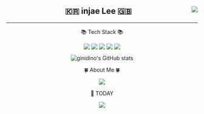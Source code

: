 <!--
### Hi there 👋
-->
<!--
**ginidino/ginidino** is a ✨ _special_ ✨ repository because its `README.md` (this file) appears on your GitHub profile.

Here are some ideas to get you started:

- 🔭 I’m currently working on ...
- 🌱 I’m currently learning ...
- 👯 I’m looking to collaborate on ...
- 🤔 I’m looking for help with ...
- 💬 Ask me about ...
- 📫 How to reach me: ...
- 😄 Pronouns: ...
- ⚡ Fun fact: ...
-->

<div align="center">
  
  <img align="right" src="https://github-readme-stats.vercel.app/api/top-langs/?username=ginidino&theme=dark&exclude_repo=Computer-Science-Engineering&layout=compact&langs_count=10"/>
  
  ## 🇰🇷 injae Lee 🇬🇧
  
  ---
📚 Tech Stack 📚</h3>    

<img align="center" src="https://img.shields.io/badge/Java-006D5C?style=for-the-badge&logo=Java&logoColor=white"/></a>
<img align="center" src="https://img.shields.io/badge/swift-F54A2A?style=for-the-badge&logo=swift&logoColor=white"/></a>
<img align="center" src="https://img.shields.io/badge/Python-3766AB?style=for-the-badge&logo=Python&logoColor=white"/></a>
<img align="center" src="https://img.shields.io/badge/HTML5-E34F26?style=for-the-badge&logo=HTML5&logoColor=white"/></a>
<img align="center" src="https://img.shields.io/badge/Jupyter-F6C915?style=for-the-badge&logo=Jupyter&logoColor=white"/></a>

![ginidino's GitHub stats](https://github-readme-stats.vercel.app/api?username=ginidino&show_icons=true&theme=dracula)



🍀 About Me 🍀</h3> 

<a href="https://www.instagram.com/jaeyaaa._.1ee3/"><img align="center" src="https://img.shields.io/badge/Instagram-E4405F?style=for-the-badge&logo=Instagram&logoColor=white&link=https://www.instagram.com/jaeyaaa._.1ee3/"/></a>

📆 TODAY</h3>   

<a href="https://hits.seeyoufarm.com"><img src="https://hits.seeyoufarm.com/api/count/incr/badge.svg?url=https%3A%2F%2Fgithub.com%2Fginidino&count_bg=%23000000&title_bg=%23000000&icon=github.svg&icon_color=%23FFFFFF&title=GitHub&edge_flat=false"/></a>
